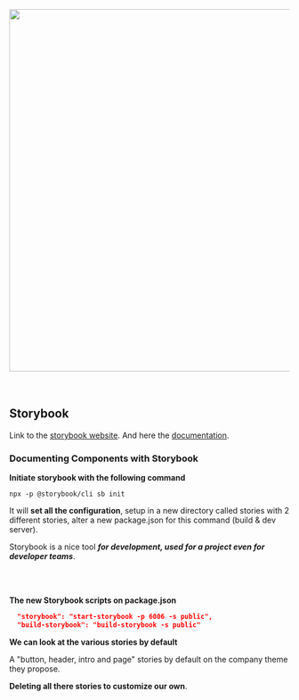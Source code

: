 <div align="center" >
  <img src="https://s3.ap-southeast-1.amazonaws.com/arrowhitech.com/wp-content/uploads/2020/07/24065942/open-graph-1.png"
  style="width: 650px; height: auto;" >
</div>

<br>
<br>

## Storybook

Link to the [storybook website](https://storybook.js.org/).
And here the [documentation](https://storybook.js.org/docs/react/get-started/introduction).

### Documenting Components with Storybook

**Initiate storybook with the following command**

``npx -p @storybook/cli sb init``

It will **set all the configuration**, setup in a new directory called stories with 2 different stories, alter a new package.json for this command (build & dev server).

Storybook is a nice tool ***for development, used for a project even for developer teams***.

<br>
<br>

**The new Storybook scripts on package.json**

```json
  "storybook": "start-storybook -p 6006 -s public",
  "build-storybook": "build-storybook -s public"
```

**We can look at the various stories by default**

A "button, header, intro and page" stories by default on the company theme they propose.

**Deleting all there stories to customize our own**.

